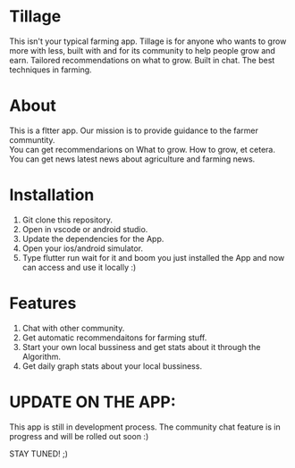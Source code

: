 # Tillage

This isn't your typical farming app. Tillage is for anyone who wants to grow more with less, built with and for its community to help people grow and earn. 
Tailored recommendations on what to grow. Built in chat. 
The best techniques in farming. 

# About 
This is a fltter app. Our mission is to provide guidance to the farmer communtity.  
You can get recommendarions on What to grow. How to grow, et cetera. You can get news latest news about agriculture and farming news. 

# Installation 
1. Git clone this repository. 
2. Open in vscode or android studio.
3. Update the dependencies for the App. 
4. Open your ios/android simulator. 
5. Type flutter run wait for it and boom you just installed the App and now can access and use it locally :) 

# Features
1) Chat with other community.
2) Get automatic recommendaitons for farming stuff. 
3) Start your own local bussiness and get stats about it through the Algorithm. 
4) Get daily graph stats about your local bussiness. 

# UPDATE ON THE APP:
This app is still in development process. The community chat feature is in progress and will be rolled out soon :) 


STAY TUNED! ;) 
